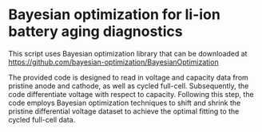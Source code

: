 # Bayesian optimization for li-ion battery aging diagnostics

This script uses Bayesian optimization library that can be downloaded at https://github.com/bayesian-optimization/BayesianOptimization

The provided code is designed to read in voltage and capacity data from pristine anode and cathode, as well as cycled full-cell. Subsequently, the code differentiate voltage with respect to capacity. Following this step, the code employs Bayesian optimization techniques to shift and shrink the pristine differential voltage dataset to achieve the optimal fitting to the cycled full-cell data. 

